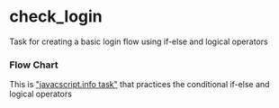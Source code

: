 # check_login
Task for creating a basic login flow using if-else and logical operators

### Flow Chart

This is ["javacscript.info task"](https://javascript.info/task/check-login) that practices
the conditional if-else and logical operators